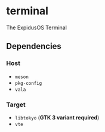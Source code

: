 # terminal

The ExpidusOS Terminal

## Dependencies

### Host

* `meson`
* `pkg-config`
* `vala`

### Target

* `libtokyo` (**GTK 3 variant required**)
* `vte`
